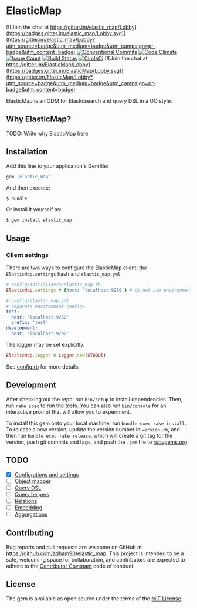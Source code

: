 # ElasticMap

[![Join the chat at https://gitter.im/elastic_map/Lobby](https://badges.gitter.im/elastic_map/Lobby.svg)](https://gitter.im/elastic_map/Lobby?utm_source=badge&utm_medium=badge&utm_campaign=pr-badge&utm_content=badge)
[![Conventional Commits](https://img.shields.io/badge/Conventional%20Commits-1.0.0-yellow.svg)](https://conventionalcommits.org)
[![Code Climate](https://codeclimate.com/github/adham90/elastic_map/badges/gpa.svg)](https://codeclimate.com/github/adham90/elastic_map)
[![Issue Count](https://codeclimate.com/github/adham90/elastic_map/badges/issue_count.svg)](https://codeclimate.com/github/adham90/elastic_map)
[![Build Status](https://travis-ci.org/adham90/elastic_map.svg?branch=master)](https://travis-ci.org/adham90/elastic_map)
[![CircleCI](https://circleci.com/gh/adham90/elastic_map.svg?style=svg)](https://circleci.com/gh/adham90/elastic_map)
[![Join the chat at https://gitter.im/ElasticMap/Lobby](https://badges.gitter.im/ElasticMap/Lobby.svg)](https://gitter.im/ElasticMap/Lobby?utm_source=badge&utm_medium=badge&utm_campaign=pr-badge&utm_content=badge)

ElasticMap is an ODM for Elasticsearch and query DSL in a OO style.

## Why ElasticMap?

TODO: Write why ElasticMap here

## Installation

Add this line to your application's Gemfile:

```ruby
gem 'elastic_map'
```

And then execute:

    $ bundle

Or install it yourself as:

    $ gem install elastic_map

## Usage

### Client settings

There are two ways to configure the ElasticMap client: the `ElasticMap.settings` hash and `elastic_map.yml`

```ruby
# config/initializers/elastic_map.rb
ElasticMap.settings = {host: 'localhost:9250'} # do not use environments
```

```yaml
# config/elastic_map.yml
# separate environment configs
test:
  host: 'localhost:9250'
  prefix: 'test'
development:
  host: 'localhost:9200'
```

The logger may be set explicitly:

```ruby
ElasticMap.logger = Logger.new(STDOUT)
```
See [config.rb](lib/elastic_map/config.rb) for more details.

## Development

After checking out the repo, run `bin/setup` to install dependencies. Then, run `rake spec` to run the tests. You can also run `bin/console` for an interactive prompt that will allow you to experiment.

To install this gem onto your local machine, run `bundle exec rake install`. To release a new version, update the version number in `version.rb`, and then run `bundle exec rake release`, which will create a git tag for the version, push git commits and tags, and push the `.gem` file to [rubygems.org](https://rubygems.org).

## TODO

 - [x] [Configrations and settings](https://github.com/adham90/elastic_map/projects/1#card-3395198)
 - [ ] [Object mapper](https://github.com/adham90/elastic_map/projects/1#card-3393856)
 - [ ] [Query DSL](https://github.com/adham90/elastic_map/projects/1#card-3393917)
 - [ ] [Query helpers](https://github.com/adham90/elastic_map/projects/1#card-3393926)
 - [ ] [Relations](https://github.com/adham90/elastic_map/projects/1#card-3393910)
 - [ ] [Embedding](https://github.com/adham90/elastic_map/projects/1#card-3393932)
 - [ ] [Aggregations](https://github.com/adham90/elastic_map/projects/1#card-3395154)

## Contributing

Bug reports and pull requests are welcome on GitHub at https://github.com/adham90/elastic_map. This project is intended to be a safe, welcoming space for collaboration, and contributors are expected to adhere to the [Contributor Covenant](http://contributor-covenant.org) code of conduct.


## License

The gem is available as open source under the terms of the [MIT License](http://opensource.org/licenses/MIT).

